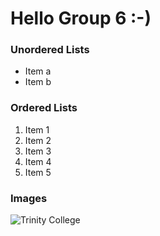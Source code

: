 # Hello Group 6 :-) 

### Unordered Lists
- Item a
- Item b


### Ordered Lists
1. Item 1
2. Item 2
3. Item 3
4. Item 4
5. Item 5

### Images

![Trinity College](https://www.tcd.ie/assets/homepage/images/2019/campaign/700.jpg "Hover-over text")
